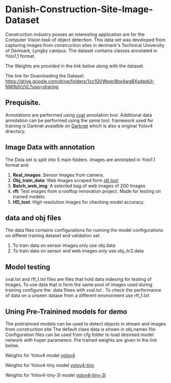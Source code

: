 # Danish-Construction-Site-Image-Dataset
Construction industry posses an interesting application are for the Computer Vision task of object detection. This data set was developed from capturing images from construction sites in denmark's Technical University of Denmark, Lyngby campus. The dataset contains classes annotated in Yolo1,1 format.

The Weights are provided in the link below along with the dataset.

The link for Downloading the Dataset:
https://drive.google.com/drive/folders/1xz1QVWeqc8bx4wgBXsdpdUI-NW9dVzVL?usp=sharing

## Prequisite.
Annotations are performed using [cvat](https://github.com/openvinotoolkit/cvat) annotation tool. Additional data annotation can be performed using the same tool.
framework used for training is Darknet avaialble on [Darknet](https://github.com/AlexeyAB/darknet) which is also a original Yolov4 driectory. 

## Image Data with annotation
The Data set is split into 5 main folders. Images are annotated in Yolo1.1 format and 
1. **Real_images**: Sensor Images from camera.
2. **Obj_train_data**: Web Images scraped form [idt tool](https://github.com/deliton/idt)
3. **Batch_web_img**: A selected bag of web images of 200 Images
4. **rft**: Test images from a rooftop renovation project. Made for testing on trained models.
5. **HD_test**: High resolution Images for checking model accuracy.

## data and obj files 
The data files contains configurations for running the model configurations on differet training dataset and validation set.

1. To train data on sensor images only use obj.data
2. To train data on sensor and web images only use obj_itr2.data

## Model testing
xval.txt and rft_1.txt files are files that hold data indexing for testing of Images.
To use data that is form the same pool of images used during training configure the .data filees with
xval.txt . To check the performance of data on a unseen datase from a different environment use rft_1.txt

## Uning Pre-Trainined models for demo
The pretrainned models can be used to detect objects in stream and images from construction site
The default class data is shown in obj.names file.
Configuration files can be used from cfg folder to load desireed model network with huper parameters.
Pre trained weights are given in the link below.

Weights for Yolov4 model [yolov4](https://drive.google.com/file/d/1Gtz_zl7HYYr6fv4F4RWYyTY0rkvHONMb/view?usp=sharing)

Weights for Yolov4-tiny model [yolov4-tiny](https://drive.google.com/file/d/13NUCCp65LDONRDFy2DRf_gkXvq4DLfW-/view?usp=sharing)

Weights for Yolov4-tiny-3l model [yolov4-tiny-3l](https://drive.google.com/file/d/1P1i_-4Pia5IWZoFdfjUM8DclNPuhmWI2/view?usp=sharing)